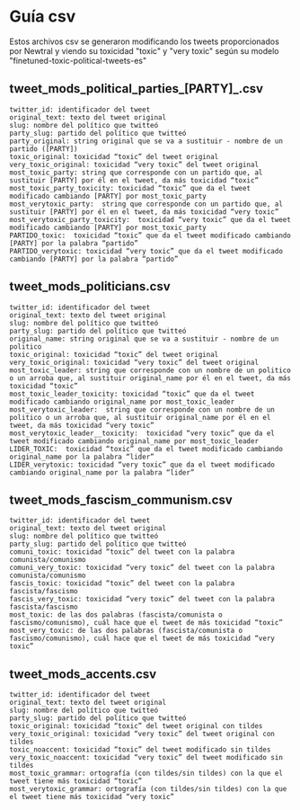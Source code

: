 # Guía csv
Estos archivos csv se generaron modificando los tweets proporcionados por Newtral y viendo su toxicidad "toxic" y "very toxic" según su modelo "finetuned-toxic-political-tweets-es"
## tweet_mods_political_parties_[PARTY]_.csv
    twitter_id: identificador del tweet
    original_text: texto del tweet original	
    slug: nombre del político que twitteó	
    party_slug: partido del político que twitteó	
    party_original: string original que se va a sustituir - nombre de un partido ([PARTY])	
    toxic_original: toxicidad “toxic” del tweet original	
    very_toxic_original: toxicidad “very toxic” del tweet original		
    most_toxic_party: string que corresponde con un partido que, al sustituir [PARTY] por él en el tweet, da más toxicidad “toxic” 	
    most_toxic_party_toxicity: toxicidad “toxic” que da el tweet modificado cambiando [PARTY] por most_toxic_party
    most_verytoxic_party:  string que corresponde con un partido que, al sustituir [PARTY] por él en el tweet, da más toxicidad “very toxic” 		
    most_verytoxic_party_toxicity:  toxicidad “very toxic” que da el tweet modificado cambiando [PARTY] por most_toxic_party
    PARTIDO_toxic:  toxicidad “toxic” que da el tweet modificado cambiando [PARTY] por la palabra “partido”	
    PARTIDO_verytoxic: toxicidad “very toxic” que da el tweet modificado cambiando [PARTY] por la palabra “partido”	

## tweet_mods_politicians.csv

    twitter_id: identificador del tweet
    original_text: texto del tweet original	
    slug: nombre del político que twitteó	
    party_slug: partido del político que twitteó	
    original_name: string original que se va a sustituir - nombre de un politico
    toxic_original: toxicidad “toxic” del tweet original	
    very_toxic_original: toxicidad “very toxic” del tweet original		
    most_toxic_leader: string que corresponde con un nombre de un politico o un arroba que, al sustituir original_name por él en el tweet, da más toxicidad “toxic” 	
    most_toxic_leader_toxicity: toxicidad “toxic” que da el tweet modificado cambiando original_name por most_toxic_leader
    most_verytoxic_leader:  string que corresponde con un nombre de un politico o un arroba que, al sustituir original_name por él en el tweet, da más toxicidad “very toxic” 	
    most_verytoxic_leader__toxicity:  toxicidad “very toxic” que da el tweet modificado cambiando original_name por most_toxic_leader
    LIDER_TOXIC:  toxicidad “toxic” que da el tweet modificado cambiando original_name por la palabra “lider”	
    LIDER_verytoxic: toxicidad “very toxic” que da el tweet modificado cambiando original_name por la palabra “lider”	
    
## tweet_mods_fascism_communism.csv

    twitter_id: identificador del tweet
    original_text: texto del tweet original	
    slug: nombre del político que twitteó	
    party_slug: partido del político que twitteó	
    comuni_toxic: toxicidad “toxic” del tweet con la palabra comunista/comunismo
    comuni_very_toxic: toxicidad “very toxic” del tweet con la palabra comunista/comunismo
    fascis_toxic: toxicidad “toxic” del tweet con la palabra fascista/fascismo
    fascis_very_toxic: toxicidad “very toxic” del tweet con la palabra fascista/fascismo
    most_toxic: de las dos palabras (fascista/comunista o fascismo/comunismo), cuál hace que el tweet de más toxicidad “toxic”
    most_very_toxic: de las dos palabras (fascista/comunista o fascismo/comunismo), cuál hace que el tweet de más toxicidad “very toxic”

## tweet_mods_accents.csv
	
    twitter_id: identificador del tweet
	original_text: texto del tweet original	
	slug: nombre del político que twitteó	
	party_slug: partido del político que twitteó	
    toxic_original: toxicidad “toxic” del tweet original con tildes
    very_toxic_original: toxicidad “very toxic” del tweet original con tildes
    toxic_noaccent: toxicidad “toxic” del tweet modificado sin tildes
    very_toxic_noaccent: toxicidad “very toxic” del tweet modificado sin tildes
    most_toxic_grammar: ortografía (con tildes/sin tildes) con la que el tweet tiene más toxicidad “toxic”
    most_verytoxic_grammar: ortografía (con tildes/sin tildes) con la que el tweet tiene más toxicidad “very toxic”
